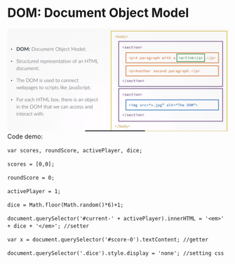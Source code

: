 # DOM: Document Object Model

![](/assets/js-6)Code demo:

`var scores, roundScore, activePlayer, dice;
`

`scores = [0,0];
`

`roundScore = 0;
`

`activePlayer = 1;
`

`dice = Math.floor(Math.random()*6)+1;
`

`document.querySelector('#current-' + activePlayer).innerHTML = '<em>' + dice + '</em>'; //setter
`

`var x = document.querySelector('#score-0').textContent; //getter
`

`document.querySelector('.dice').style.display = 'none'; //setting css`


